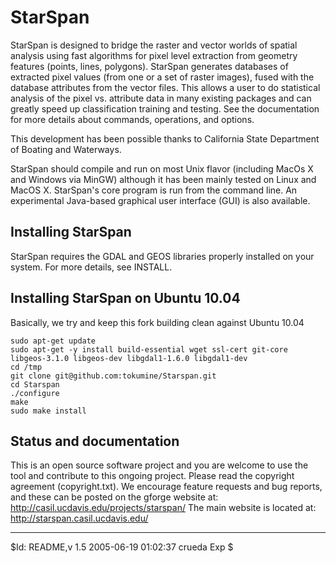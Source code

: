 StarSpan
=========

StarSpan is designed to bridge the raster and vector worlds of spatial
analysis using fast algorithms for pixel level extraction from
geometry features (points, lines, polygons). StarSpan generates
databases of extracted pixel values (from one or a set of raster
images), fused with the database attributes from the vector files.
This allows a user to do statistical analysis of the pixel vs.
attribute data in many existing packages and can greatly speed up
classification training and testing. See the documentation for more
details about commands, operations, and options.

This development has been possible thanks to California State
Department of Boating and Waterways.

StarSpan should compile and run on most Unix flavor (including MacOs X
and Windows via MinGW) although it has been mainly tested on Linux and
MacOS X. StarSpan's core program is run from the command line. An
experimental Java-based graphical user interface (GUI) is also
available.

Installing StarSpan
--------------------

StarSpan requires the GDAL and GEOS libraries properly installed on 
your system. For more details, see INSTALL.

Installing StarSpan on Ubuntu 10.04
------------------------------------

Basically, we try and keep this fork building clean against Ubuntu 10.04

    sudo apt-get update
    sudo apt-get -y install build-essential wget ssl-cert git-core     libgeos-3.1.0 libgeos-dev libgdal1-1.6.0 libgdal1-dev
    cd /tmp
    git clone git@github.com:tokumine/Starspan.git
    cd Starspan
    ./configure
    make
    sudo make install


Status and documentation 
-------------------------

This is an open source software project and you are welcome to use the
tool and contribute to this ongoing project. Please read the copyright
agreement (copyright.txt). We encourage feature requests and bug
reports, and these can be posted on the gforge website at:
http://casil.ucdavis.edu/projects/starspan/ 
The main website is located at: http://starspan.casil.ucdavis.edu/


--------------------------------------------------------
$Id: README,v 1.5 2005-06-19 01:02:37 crueda Exp $

